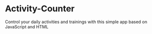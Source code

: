 # Activity-Counter
Control your daily activities and trainings with this simple app based on JavaScript and HTML
